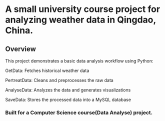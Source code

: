 # A small university course project for analyzing weather data in Qingdao, China.

## Overview
This project demonstrates a basic data analysis workflow using Python:

GetData: Fetches historical weather data

PertreatData: Cleans and preprocesses the raw data

AnalyseData: Analyzes the data and generates visualizations

SaveData: Stores the processed data into a MySQL database

### Built for a Computer Science course(Data Analyse) project.
